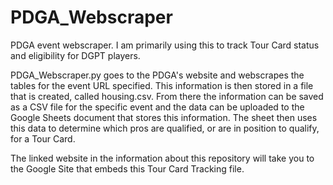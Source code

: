 # PDGA_Webscraper
PDGA event webscraper. I am primarily using this to track Tour Card status and eligibility for DGPT players.

PDGA_Webscraper.py goes to the PDGA's website and webscrapes the tables for the event URL specified. This information is then stored in a file that is created, called housing.csv. From there the information can be saved as a CSV file for the specific event and the data can be uploaded to the Google Sheets document that stores this information. The sheet then uses this data to determine which pros are qualified, or are in position to qualify, for a Tour Card.

The linked website in the information about this repository will take you to the Google Site that embeds this Tour Card Tracking file.
